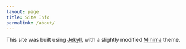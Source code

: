 ```yaml
---
layout: page
title: Site Info
permalink: /about/
---
```


This site was built using [Jekyll](https://jekyllrb.com/), with a slightly modified [Minima](https://github.com/jekyll/minima) theme.
